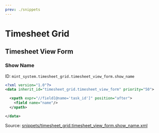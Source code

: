```yaml
---
prev: ./snippets
---
```

# Timesheet Grid
## Timesheet View Form  
### Show Name  
ID: `mint_system.timesheet_grid.timesheet_view_form.show_name`  
```xml
<?xml version="1.0"?>
<data inherit_id="timesheet_grid.timesheet_view_form" priority="50">

  <xpath expr="//field[@name='task_id']" position="after">
    <field name="name"/>
  </xpath>

</data>

```
Source: [snippets/timesheet_grid.timesheet_view_form.show_name.xml](https://github.com/Mint-System/Odoo-Development/tree/14.0/snippets/timesheet_grid.timesheet_view_form.show_name.xml)

